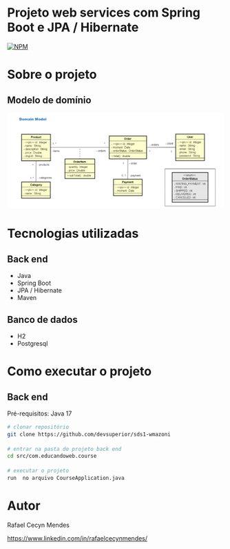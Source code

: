 # Projeto web services com Spring Boot e JPA / Hibernate
[![NPM](https://img.shields.io/npm/l/react)](https://github.com/RafaelCecyn/workshop-springboot3-jpa/blob/main/LICENSE)

# Sobre o projeto

## Modelo de domínio
![Modelo Conceitual](https://github.com/RafaelCecyn/workshop-springboot3-jpa/blob/main/assets/Screenshot%20from%202024-01-24%2021-04-27.png)


# Tecnologias utilizadas
## Back end
- Java
- Spring Boot
- JPA / Hibernate
- Maven

## Banco de dados
- H2
- Postgresql

# Como executar o projeto

## Back end
Pré-requisitos: Java 17

```bash
# clonar repositório
git clone https://github.com/devsuperior/sds1-wmazoni

# entrar na pasta do projeto back end
cd src/com.educandoweb.course

# executar o projeto
run  no arquivo CourseApplication.java
```

# Autor

Rafael Cecyn Mendes

https://www.linkedin.com/in/rafaelcecynmendes/
